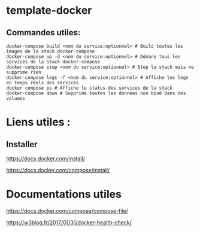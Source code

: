 # template-docker

## Commandes utiles: 
```
docker-compose build <nom du service:optionnel> # Build toutes les images de la stack docker-compose
docker-compose up -d <nom du service:optionnel> # Démare tous les services de la stack docker-compose
docker-compose stop <nom du service:optionnel> # Stop la stack mais ne supprime rien
docker-compose logs -f <nom du service:optionnel> # Affiche les logs en temps réels des services
docker compose ps # Affiche le status des services de la stack
docker-compose down # Supprime toutes les données non bind dans des volumes
```

# Liens utiles : 
## Installer
https://docs.docker.com/install/

https://docs.docker.com/compose/install/

# Documentations utiles
https://docs.docker.com/compose/compose-file/

https://w3blog.fr/2017/01/31/docker-health-check/
